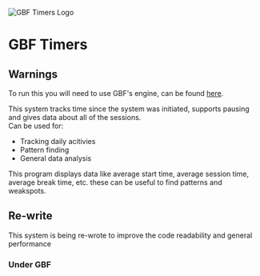 ![GBF Timers Logo]([https://cdn.discordapp.com/attachments/1059460680920612924/1066506248448651316/Screenshot_2023-01-22_015445.png](https://cdn.discordapp.com/attachments/1059460680920612924/1066506543597621248/Screenshot_2023-01-22_015445.png))

# GBF Timers

## Warnings

To run this you will need to use GBF's engine, can be found [here](https://github.com/DepressedBunnys/Discord.JS-Bot-Commands).

This system tracks time since the system was initiated, supports pausing and gives data about all of the sessions. <br>
Can be used for: 
 -  Tracking daily acitivies
 -  Pattern finding
 -  General data analysis 

This program displays data like average start time, average session time, average break time, etc. these can be useful to find patterns and weakspots.

## Re-write

This system is being re-wrote to improve the code readability and general performance


### Under GBF

